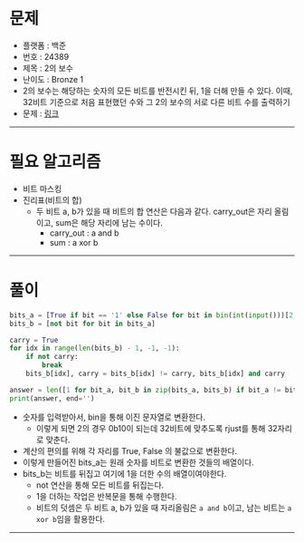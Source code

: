 # 문제
- 플랫폼 : 백준
- 번호 : 24389
- 제목 : 2의 보수
- 난이도 : Bronze 1
- 2의 보수는 해당하는 숫자의 모든 비트를 반전시킨 뒤, 1을 더해 만들 수 있다.
이때, 32비트 기준으로 처음 표현했던 수와 그 2의 보수의 서로 다른 비트 수를 출력하기
- 문제 : <a href="https://www.acmicpc.net/problem/24389" target="_blank">링크</a>

---

# 필요 알고리즘
- 비트 마스킹
- 진리표(비트의 합)
  - 두 비트 a, b가 있을 때 비트의 합 연산은 다음과 같다. carry_out은 자리 올림이고, sum은 해당 자리에 남는 수이다. 
    - carry_out : a and b
    - sum : a xor b

---

# 풀이
```python
bits_a = [True if bit == '1' else False for bit in bin(int(input()))[2:].rjust(32, '0')]
bits_b = [not bit for bit in bits_a]

carry = True
for idx in range(len(bits_b) - 1, -1, -1):
    if not carry:
        break
    bits_b[idx], carry = bits_b[idx] != carry, bits_b[idx] and carry

answer = len([1 for bit_a, bit_b in zip(bits_a, bits_b) if bit_a != bit_b])
print(answer, end='')
```
- 숫자를 입력받아서, bin을 통해 이진 문자열로 변환한다.
  - 이렇게 되면 2의 경우 0b10이 되는데 32비트에 맞추도록 rjust를 통해 32자리로 맞춘다.
- 계산의 편의를 위해 각 자리를 True, False 의 불값으로 변환한다.
- 이렇게 만들어진 bits_a는 원래 숫자를 비트로 변환한 것들의 배열이다.
- bits_b는 비트를 뒤집고 여기에 1을 더한 수의 배열이여야한다.
  - not 연산을 통해 모든 비트를 뒤집는다.
  - 1을 더하는 작업은 반복문을 통해 수행한다.
  - 비트의 덧셈은 두 비트 a, b가 있을 때 자리올림은 `a and b`이고, 남는 비트는 `a xor b`임을 활용한다.

---
